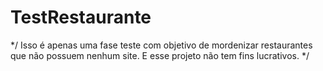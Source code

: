 # TestRestaurante
*/
Isso é apenas uma fase teste com objetivo de mordenizar restaurantes que não possuem nenhum site. E esse projeto não tem fins lucrativos.
*/